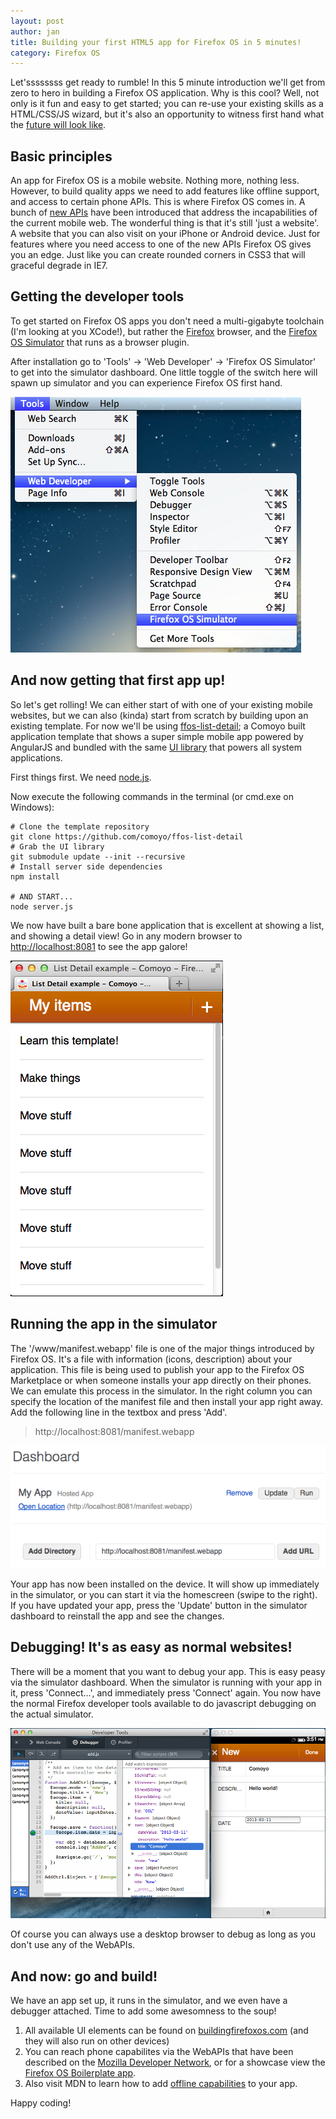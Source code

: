```yaml
---
layout: post
author: jan
title: Building your first HTML5 app for Firefox OS in 5 minutes!
category: Firefox OS
---
```

Let'ssssssss get ready to rumble! In this 5 minute introduction we'll get from zero to hero in building a Firefox OS application. Why is this cool? Well, not only is it fun and easy to get started; you can re-use your existing skills as a HTML/CSS/JS wizard, but it's also an opportunity to witness first hand what the [future will look like](https://hacks.mozilla.org/2012/10/creating-the-future-of-mobile-with-firefox-os/).

## Basic principles

An app for Firefox OS is a mobile website. Nothing more, nothing less. However, to build quality apps we need to add features like offline support, and access to certain phone APIs. This is where Firefox OS comes in. A bunch of [new APIs](https://wiki.mozilla.org/WebAPI) have been introduced that address the incapabilities of the current mobile web. The wonderful thing is that it's still 'just a website'. A website that you can also visit on your iPhone or Android device. Just for features where you need access to one of the new APIs Firefox OS gives you an edge. Just like you can create rounded corners in CSS3 that will graceful degrade in IE7.

## Getting the developer tools

To get started on Firefox OS apps you don't need a multi-gigabyte toolchain (I'm looking at you XCode!), but rather the [Firefox](http://www.mozilla.org/en-US/firefox/new/) browser, and the [Firefox OS Simulator](https://addons.mozilla.org/en-US/firefox/addon/firefox-os-simulator/) that runs as a browser plugin.

After installation go to 'Tools' -> 'Web Developer' -> 'Firefox OS Simulator' to get into the simulator dashboard. One little toggle of the switch here will spawn up simulator and you can experience Firefox OS first hand.

![Simulator location in menu](/assets/img/posts/ffos-in-5min/img02.png)

## And now getting that first app up!

So let's get rolling! We can either start of with one of your existing mobile websites, but we can also (kinda) start from scratch by building upon an existing template. For now we'll be using [ffos-list-detail](https://github.com/comoyo/ffos-list-detail); a Comoyo built application template that shows a super simple mobile app powered by AngularJS and bundled with the same [UI library](http://buildingfirefoxos.com/) that powers all system applications.

First things first. We need [node.js](http://nodejs.org/).

Now execute the following commands in the terminal (or cmd.exe on Windows):

	# Clone the template repository
	git clone https://github.com/comoyo/ffos-list-detail
	# Grab the UI library
	git submodule update --init --recursive
	# Install server side dependencies
	npm install

	# AND START...
	node server.js

We now have built a bare bone application that is excellent at showing a list, and showing a detail view! Go in any modern browser to [http://localhost:8081](http://localhost:8081) to see the app galore!

![The app running in Firefox on the desktop](/assets/img/posts/ffos-in-5min/img01.png)

## Running the app in the simulator

The '/www/manifest.webapp' file is one of the major things introduced by Firefox OS. It's a file with information (icons, description) about your application. This file is being used to publish your app to the Firefox OS Marketplace or when someone installs your app directly on their phones. We can emulate this process in the simulator. In the right column you can specify the location of the manifest file and then install your app right away. Add the following line in the textbox and press 'Add'. 

> http://localhost:8081/manifest.webapp

![Loading the app in the simulator](/assets/img/posts/ffos-in-5min/img03.png)

Your app has now been installed on the device. It will show up immediately in the simulator, or you can start it via the homescreen (swipe to the right). If you have updated your app, press the 'Update' button in the simulator dashboard to reinstall the app and see the changes.

## Debugging! It's as easy as normal websites!

There will be a moment that you want to debug your app. This is easy peasy via the simulator dashboard. When the simulator is running with your app in it, press 'Connect...', and immediately press 'Connect' again. You now have the normal Firefox developer tools available to do javascript debugging on the actual simulator.

![Debugging an app running in the simulator from desktop Firefox](/assets/img/posts/ffos-in-5min/img04.png)

Of course you can always use a desktop browser to debug as long as you don't use any of the WebAPIs.

## And now: go and build!

We have an app set up, it runs in the simulator, and we even have a debugger attached. Time to add some awesomness to the soup! 

1. All available UI elements can be found on [buildingfirefoxos.com](http://buildingfirefoxos.com/) (and they will also run on other devices)
2. You can reach phone capabilites via the WebAPIs that have been described on the [Mozilla Developer Network](https://developer.mozilla.org/en-US/docs/WebAPI), or for a showcase view the [Firefox OS Boilerplate app](https://github.com/robnyman/Firefox-OS-Boilerplate-App).
3. Also visit MDN to learn how to add [offline capabilities](https://developer.mozilla.org/en/docs/HTML/Using_the_application_cache) to your app.

Happy coding!
